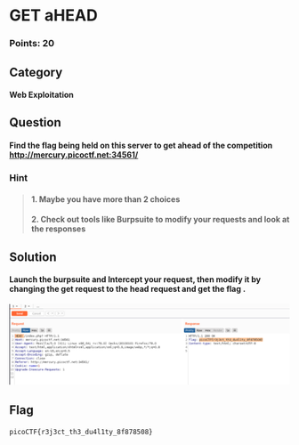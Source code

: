 # GET aHEAD
### Points: 20

## Category
#### Web Exploitation

## Question
#### Find the flag being held on this server to get ahead of the competition http://mercury.picoctf.net:34561/
### Hint
>####  1. Maybe you have more than 2 choices
>####  2. Check out tools like Burpsuite to modify your requests and look at the responses



## Solution

#### Launch the burpsuite and Intercept your request, then modify it by changing the get request to the head request and get the flag . 
![flag](01_1.png)

## Flag
`picoCTF{r3j3ct_th3_du4l1ty_8f878508}`